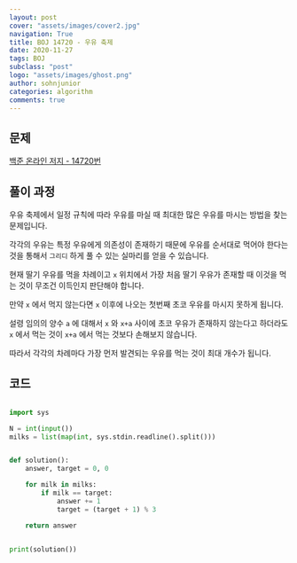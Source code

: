 ```yaml
---
layout: post
cover: "assets/images/cover2.jpg"
navigation: True
title: BOJ 14720 - 우유 축제
date: 2020-11-27
tags: BOJ
subclass: "post"
logo: "assets/images/ghost.png"
author: sohnjunior
categories: algorithm
comments: true
---
```


## 문제

[백준 온라인 저지 - 14720번](https://www.acmicpc.net/problem/14720)

## 풀이 과정

우유 축제에서 일정 규칙에 따라 우유를 마실 때 최대한 많은 우유를 마시는 방법을 찾는 문제입니다.

각각의 우유는 특정 우유에게 의존성이 존재하기 때문에 우유를 순서대로 먹어야 한다는 것을 통해서 `그리디` 하게 풀 수 있는 실마리를 얻을 수 있습니다.

현재 딸기 우유를 먹을 차례이고 `x` 위치에서 가장 처음 딸기 우유가 존재할 때 이것을 먹는 것이 무조건 이득인지 판단해야 합니다.

만약 `x` 에서 먹지 않는다면 `x` 이후에 나오는 첫번째 초코 우유를 마시지 못하게 됩니다.

설령 임의의 양수 `a` 에 대해서 `x` 와 `x+a` 사이에 초코 우유가 존재하지 않는다고 하더라도 `x` 에서 먹는 것이 `x+a` 에서 먹는 것보다 손해보지 않습니다.

따라서 각각의 차례마다 가장 먼저 발견되는 우유를 먹는 것이 최대 개수가 됩니다.

## 코드

```python

import sys

N = int(input())
milks = list(map(int, sys.stdin.readline().split()))


def solution():
    answer, target = 0, 0

    for milk in milks:
        if milk == target:
            answer += 1
            target = (target + 1) % 3

    return answer


print(solution())

```
